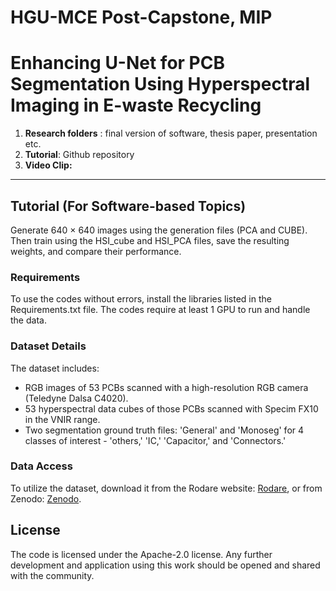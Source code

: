 # HGU-MCE Post-Capstone, MIP   
# Enhancing U-Net for PCB Segmentation Using Hyperspectral Imaging in E-waste Recycling

1. **Research folders** : final version of software, thesis paper, presentation etc. 
2. **Tutorial**:  Github repository
3. **Video Clip:**  


---


## Tutorial (For Software-based Topics) 

Generate 640 × 640 images using the generation files (PCA and CUBE).
Then train using the HSI_cube and HSI_PCA files, save the resulting weights, and compare their performance.

### Requirements

To use the codes without errors, install the libraries listed in the Requirements.txt file. The codes require at least 1 GPU to run and handle the data.

### Dataset Details

The dataset includes:
- RGB images of 53 PCBs scanned with a high-resolution RGB camera (Teledyne Dalsa C4020).
- 53 hyperspectral data cubes of those PCBs scanned with Specim FX10 in the VNIR range.
- Two segmentation ground truth files: 'General' and 'Monoseg' for 4 classes of interest - 'others,' 'IC,' 'Capacitor,' and 'Connectors.'

### Data Access

To utilize the dataset, download it from the Rodare website: [Rodare](https://rodare.hzdr.de/record/2704), or from Zenodo: [Zenodo](https://zenodo.org/records/10617721).


## License

The code is licensed under the Apache-2.0 license. Any further development and application using this work should be opened and shared with the community.


[//]: # (## Video Clip)

[//]: # ()
[//]: # (Submit Video clip file &#40;~30sec&#41;.  This will be uploaded in my Lab's youtube. )

[//]: # ()
[//]: # ()
[//]: # ()
[//]: # (It should contain)

[//]: # ()
[//]: # (* Title page:  )

[//]: # (  * Course name, date, Research title, your name, advisor's name)

[//]: # (  * Institute &#40; School of Mechanical and Control Engineering&#41;)

[//]: # (* Overview of research:)

[//]: # (  * You can use PPT or Poster to explain overview of research)

[//]: # (* Result Video)

[//]: # (  * image, video that demonstrate results)
